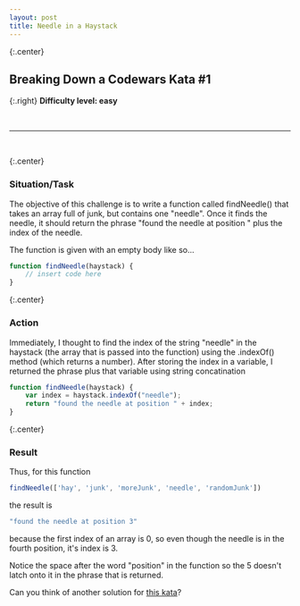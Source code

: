 ```yaml
---
layout: post
title: Needle in a Haystack
---
```


{:.center} 
## Breaking Down a Codewars Kata #1

{:.right} 
<strong>Difficulty level: easy</strong>

<br>
<hr>
<br>

{:.center} 
### Situation/Task

The objective of this challenge is to write a function called findNeedle() that takes an array full of junk, but contains one "needle". Once it finds the needle, it should return the phrase "found the needle at position " plus the index of the needle.

The function is given with an empty body like so...

~~~javascript
function findNeedle(haystack) {
    // insert code here
}
~~~

{:.center} 
### Action

Immediately, I thought to find the index of the string "needle" in the haystack (the array that is passed into the function) using the .indexOf() method (which returns a number). After storing the index in a variable, I returned the phrase plus that variable using string concatination

~~~javascript
function findNeedle(haystack) {
    var index = haystack.indexOf("needle");
    return "found the needle at position " + index;
}
~~~

{:.center} 
### Result

Thus, for this function

~~~javascript
findNeedle(['hay', 'junk', 'moreJunk', 'needle', 'randomJunk'])
~~~

the result is 

~~~javascript
"found the needle at position 3"
~~~

because the first index of an array is 0, so even though the needle is in the fourth position, it's index is 3.

Notice the space after the word "position" in the function so the 5 doesn't latch onto it in the phrase that is returned. 

Can you think of another solution for [this kata](https://www.codewars.com/kata/a-needle-in-the-haystack/train/javascript)?